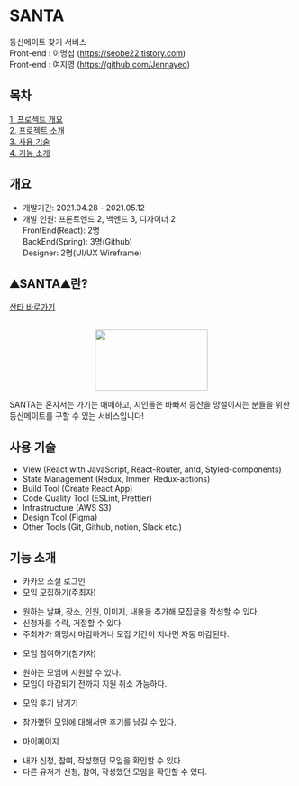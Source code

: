 # SANTA
 등산메이트 찾기 서비스
<br /> Front-end : 이명섭 (https://seobe22.tistory.com)<br />
Front-end : 여지영 (https://github.com/Jennayeo)


## 목차
[1. 프로젝트 개요](#개요)<br />
[2. 프로젝트 소개](#⛰SANTA⛰-란?)<br />
[3. 사용 기술](#사용-기술)<br />
[4. 기능 소개](#기능-소개)<br />


## 개요
- 개발기간: 2021.04.28 - 2021.05.12 <br />
- 개발 인원: 프론트엔드 2, 백엔드 3, 디자이너 2 <br />
  FrontEnd(React): 2명 <br />
  BackEnd(Spring): 3명(Github) <br />
  Designer: 2명(UI/UX Wireframe) <br />


## ⛰SANTA⛰란?
<a href="http://www.santa-mountain.com"> 산타 바로가기 </a>
<p align="center">
    <br />
<img width="200px" height="108px" src="https://user-images.githubusercontent.com/79817557/119305735-194bf980-bca4-11eb-8c08-481ae336867c.png" />
</p>

<p>SANTA는 혼자서는 가기는 애매하고, 지인들은 바빠서 등산을 망설이시는 분들을 위한 등산메이트를 구할 수 있는 서비스입니다!</p>



## 사용 기술
- View (React with JavaScript, React-Router, antd, Styled-components)
- State Management (Redux, Immer, Redux-actions)
- Build Tool (Create React App)
- Code Quality Tool (ESLint, Prettier)
- Infrastructure (AWS S3)
- Design Tool (Figma)
- Other Tools (Git, Github, notion, Slack etc.)


## 기능 소개
* 카카오 소셜 로그인
* 모임 모집하기(주최자)
 - 원하는 날짜, 장소, 인원, 이미지, 내용을 추가해 모집글을 작성할 수 있다.
 - 신청자를 수락, 거절할 수 있다.
 - 주최자가 희망시 마감하거나 모집 기간이 지나면 자동 마감된다.
* 모임 참여하기(참가자)
 - 원하는 모임에 지원할 수 있다.
 - 모임이 마감되기 전까지 지원 취소 가능하다.
* 모임 후기 남기기
 - 참가했던 모임에 대해서만 후기를 남길 수 있다.
* 마이페이지
 - 내가 신청, 참여, 작성했던 모임을 확인할 수 있다.
 - 다른 유저가 신청, 참여, 작성했던 모임을 확인할 수 있다.
